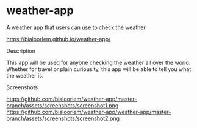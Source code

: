 # weather-app
A weather app that users can use to check the weather

https://bialoorlem.github.io/weather-app/

Description

This app will be used for anyone checking the weather all over the world. Whether for travel or plain curiousity, this app will be able to tell you what the weather is.

Screenshots

https://github.com/bialoorlem/weather-app/master-branch/assets/screenshots/screenshot1.png
https://github.com/bialoorlem/weather-app/weather-app/master-branch/assets/screenshots/screenshot2.png


